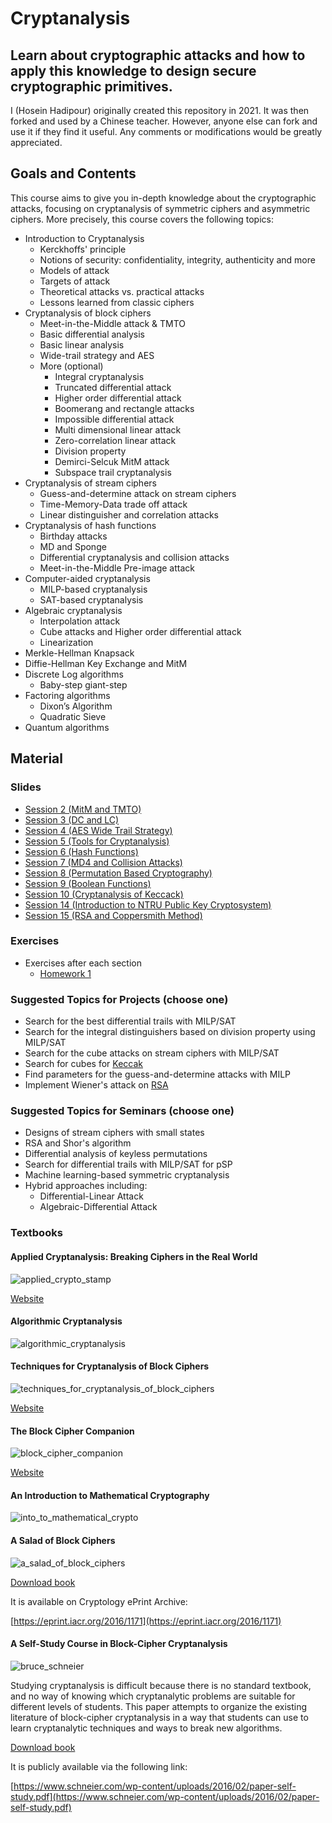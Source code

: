# Cryptanalysis

## Learn about cryptographic attacks and how to apply this knowledge to design secure cryptographic primitives.

I (Hosein Hadipour) originally created this repository in 2021. 
It was then forked and used by a Chinese teacher. 
However, anyone else can fork and use it if they find it useful. Any comments or modifications would be greatly appreciated.

## Goals and Contents

This course aims to give you in-depth knowledge about the cryptographic attacks, focusing on cryptanalysis of symmetric ciphers and asymmetric ciphers. More precisely, this course covers the following topics:

* Introduction to Cryptanalysis
  * Kerckhoffs' principle
  * Notions of security: confidentiality, integrity, authenticity and more
  * Models of attack
  * Targets of attack
  * Theoretical attacks vs. practical attacks
  * Lessons learned from classic ciphers
* Cryptanalysis of block ciphers
  * Meet-in-the-Middle attack & TMTO
  * Basic differential analysis
  * Basic linear analysis
  * Wide-trail strategy and AES
  * More (optional)
    * Integral cryptanalysis
    * Truncated differential attack
    * Higher order differential attack
    * Boomerang and rectangle attacks
    * Impossible differential attack
    * Multi dimensional linear attack
    * Zero-correlation linear attack
    * Division property
    * Demirci-Selcuk MitM attack
    * Subspace trail cryptanalysis
* Cryptanalysis of stream ciphers
  * Guess-and-determine attack on stream ciphers
  * Time-Memory-Data trade off attack
  * Linear distinguisher and correlation attacks
* Cryptanalysis of hash functions
  * Birthday attacks
  * MD and Sponge
  * Differential cryptanalysis and collision attacks
  * Meet-in-the-Middle Pre-image attack
* Computer-aided cryptanalysis
  * MILP-based cryptanalysis
  * SAT-based cryptanalysis
* Algebraic cryptanalysis
  * Interpolation attack
  * Cube attacks and Higher order differential attack
  * Linearization
* Merkle-Hellman Knapsack
* Diffie-Hellman Key Exchange and MitM
* Discrete Log algorithms
  * Baby-step giant-step
* Factoring algorithms  
  * Dixon’s Algorithm
  * Quadratic Sieve
* Quantum algorithms

## Material

### Slides

* [Session 2 (MitM and TMTO)](Slides/Main/第二节MitM_TMTO.pptx)
* [Session 3 (DC and LC)](Slides/Main/第三节_FEAL_DC_LC.pptx)
* [Session 4 (AES Wide Trail Strategy)](Slides/Main/第四节_AES_wide_trail.pptx)
* [Session 5 (Tools for Cryptanalysis)](Slides/Main/第五节-Tools%20for%20cryptanalysis.pdf)
* [Session 6 (Hash Functions)](Slides/Main/第六节_HashFunctions.pdf)
* [Session 7 (MD4 and Collision Attacks)](Slides/Main/第七节-MD4-collisionAttack.pptx)
* [Session 8 (Permutation Based Cryptography)](Slides/Main/第8节_permutation-based_crypto.pdf)
* [Session 9 (Boolean Functions)](Slides/Main/BF.pdf)
* [Session 10 (Cryptanalysis of Keccack)](Slides/Main/第10节_Cryptanalysis_of_Keccak.pdf)
* [Session 14 (Introduction to NTRU Public Key Cryptosystem)](Slides/Main/第14节-NTRU.pdf)
* [Session 15 (RSA and Coppersmith Method)](Slides/Main/第15节_RSA.pdf)

### Exercises

* Exercises after each section
  * [Homework 1](Exercises/Exercise1/Exercise1.pdf)

### Suggested Topics for Projects (choose one)

* Search for the best differential trails with MILP/SAT
* Search for the integral distinguishers based on division property using MILP/SAT
* Search for the cube attacks on stream ciphers with MILP/SAT
* Search for cubes for [Keccak](https://keccak.team/)
* Find parameters for the guess-and-determine attacks with MILP
* Implement Wiener's attack on [RSA](https://en.wikipedia.org/wiki/RSA_(cryptosystem))

### Suggested Topics for Seminars (choose one)

* Designs of stream ciphers with small states
* RSA and Shor's algorithm
* Differential analysis of keyless permutations
* Search for differential trails with MILP/SAT for pSP
* Machine learning-based symmetric cryptanalysis
* Hybrid approaches including:
  * Differential-Linear Attack
  * Algebraic-Differential Attack

### Textbooks

#### Applied Cryptanalysis: Breaking Ciphers in the Real World

![applied_crypto_stamp](./PageResources/applied_cryptanalysis_stamp.png)

[Website](http://www.cs.sjsu.edu/~stamp/crypto/)

#### Algorithmic Cryptanalysis

![algorithmic_cryptanalysis](./PageResources/agorithmic_cryptanalysis_joux.png)

#### Techniques for Cryptanalysis of Block Ciphers

![techniques_for_cryptanalysis_of_block_ciphers](./PageResources/techniques_for_cryptanalysis_of_block_ciphers.jpeg)

[Website](https://www.springer.com/gp/book/9783642172311)

#### The Block Cipher Companion

![block_cipher_companion](./PageResources/block_cipher_companion.jpg)

[Website](http://www2.mat.dtu.dk/people/Lars.R.Knudsen/bcc/)

#### An Introduction to Mathematical Cryptography

![into_to_mathematical_crypto](./PageResources/intro_to_mathematical_crypto_hoffstein.jpg)

#### A Salad of Block Ciphers

![a_salad_of_block_ciphers](./PageResources/a_salad_of_block_ciphers_avanzi.png)

[Download book](./Books/a_salad_of_block_ciphers.pdf)

It is available on Cryptology ePrint Archive:

[https://eprint.iacr.org/2016/1171](https://eprint.iacr.org/2016/1171)

#### A Self-Study Course in Block-Cipher Cryptanalysis

![bruce_schneier](./PageResources/bruce_schneier.png)

Studying cryptanalysis is difficult because there is no standard textbook, and no way of knowing which cryptanalytic problems are suitable for different levels of students. This paper attempts to organize the existing literature of block-cipher cryptanalysis in a way that students can use to learn cryptanalytic techniques and ways to break new algorithms.

[Download book](./Books/paper_self_study.pdf)

It is publicly available via the following link:

[https://www.schneier.com/wp-content/uploads/2016/02/paper-self-study.pdf](https://www.schneier.com/wp-content/uploads/2016/02/paper-self-study.pdf)
